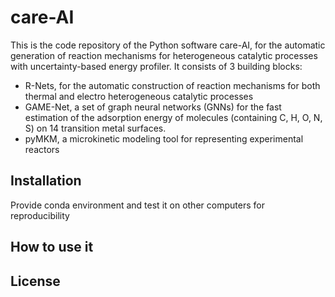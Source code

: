 # care-AI

This is the code repository of the Python software care-AI, for the automatic generation of reaction mechanisms for heterogeneous catalytic processes with uncertainty-based energy profiler.
It consists of 3 building blocks: 
 - R-Nets, for the automatic construction of reaction mechanisms for both thermal and electro heterogeneous catalytic processes
 - GAME-Net, a set of graph neural networks (GNNs) for the fast estimation of the adsorption energy of molecules (containing C, H, O, N, S) on 14 transition metal surfaces.
 - pyMKM, a microkinetic modeling tool for representing experimental reactors 


## Installation

Provide conda environment and test it on other computers for reproducibility

## How to use it

## License